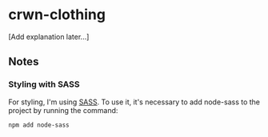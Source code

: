 # crwn-clothing

[Add explanation later...]


## Notes

### Styling with SASS

For styling, I'm using [SASS](https://sass-lang.com/). To use it, it's necessary to add node-sass to the project by running the command: 

```shell
npm add node-sass
```